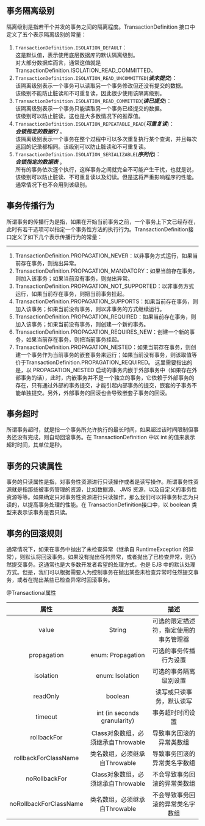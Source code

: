 
## 事务隔离级别
隔离级别是指若干个并发的事务之间的隔离程度。TransactionDefinition 接口中定义了五个表示隔离级别的常量：

1. `TransactionDefinition.ISOLATION_DEFAULT`：  
这是默认值，表示使用底层数据库的默认隔离级别。  
对大部分数据库而言，通常这值就是TransactionDefinition.ISOLATION_READ_COMMITTED。
2. `TransactionDefinition.ISOLATION_READ_UNCOMMITTED`(***读未提交***)：  
该隔离级别表示一个事务可以读取另一个事务修改但还没有提交的数据。  
该级别不能防止脏读和不可重复读，因此很少使用该隔离级别。
3. `TransactionDefinition.ISOLATION_READ_COMMITTED`(***读已提交***)：  
该隔离级别表示一个事务只能读取另一个事务已经提交的数据。  
该级别可以防止脏读，这也是大多数情况下的推荐值。
4. `TransactionDefinition.ISOLATION_REPEATABLE_READ`(***可重复读***)：  
***会锁指定的数据行*** 。  
该隔离级别表示一个事务在整个过程中可以多次重复执行某个查询，并且每次返回的记录都相同。该级别可以防止脏读和不可重复读。
5. `TransactionDefinition.ISOLATION_SERIALIZABLE`(***序列化***)：  
***会锁指定的数据表*** 。  
所有的事务依次逐个执行，这样事务之间就完全不可能产生干扰，也就是说，该级别可以防止脏读、不可重复读以及幻读。但是这将严重影响程序的性能。通常情况下也不会用到该级别。




## 事务传播行为
所谓事务的传播行为是指，如果在开始当前事务之前，一个事务上下文已经存在，此时有若干选项可以指定一个事务性方法的执行行为。TransactionDefinition接口定义了如下几个表示传播行为的常量：
- - -

1. TransactionDefinition.PROPAGATION_NEVER：以非事务方式运行，如果当前存在事务，则抛出异常。
2. TransactionDefinition.PROPAGATION_MANDATORY：如果当前存在事务，则加入该事务；如果当前没有事务，则抛出异常。 
　　
3. TransactionDefinition.PROPAGATION_NOT_SUPPORTED：以非事务方式运行，如果当前存在事务，则把当前事务挂起。
4. TransactionDefinition.PROPAGATION_SUPPORTS：如果当前存在事务，则加入该事务；如果当前没有事务，则以非事务的方式继续运行。 
　　
5. TransactionDefinition.PROPAGATION_REQUIRED：如果当前存在事务，则加入该事务；如果当前没有事务，则创建一个新的事务。
6. TransactionDefinition.PROPAGATION_REQUIRES_NEW：创建一个新的事务，如果当前存在事务，则把当前事务挂起。 
　　
7. TransactionDefinition.PROPAGATION_NESTED：如果当前存在事务，则创建一个事务作为当前事务的嵌套事务来运行；如果当前没有事务，则该取值等价于TransactionDefinition.PROPAGATION_REQUIRED。
这里需要指出的是，以 PROPAGATION_NESTED 启动的事务内嵌于外部事务中（如果存在外部事务的话），此时，内嵌事务并不是一个独立的事务，它依赖于外部事务的存在，只有通过外部的事务提交，才能引起内部事务的提交，嵌套的子事务不能单独提交。另外，外部事务的回滚也会导致嵌套子事务的回滚。

## 事务超时
所谓事务超时，就是指一个事务所允许执行的最长时间，如果超过该时间限制但事务还没有完成，则自动回滚事务。在 TransactionDefinition 中以 int 的值来表示超时时间，其单位是秒。


## 事务的只读属性
事务的只读属性是指，对事务性资源进行只读操作或者是读写操作。所谓事务性资源就是指那些被事务管理的资源，比如数据源、 JMS 资源，以及自定义的事务性资源等等。如果确定只对事务性资源进行只读操作，那么我们可以将事务标志为只读的，以提高事务处理的性能。在 TransactionDefinition接口中，以 boolean 类型来表示该事务是否只读。

## 事务的回滚规则
通常情况下，如果在事务中抛出了未检查异常（继承自 RuntimeException 的异常），则默认将回滚事务。如果没有抛出任何异常，或者抛出了已检查异常，则仍然提交事务。这通常也是大多数开发者希望的处理方式，也是 EJB 中的默认处理方式。但是，我们可以根据需要人为控制事务在抛出某些未检查异常时任然提交事务，或者在抛出某些已检查异常时回滚事务。


@Transactional属性 

|属性	|类型	|描述 |
|:----------:|:-------------:|:-------------:|
|value	      |String	                                        |可选的限定描述符，指定使用的事务管理器|
|propagation	|enum: Propagation	                            |可选的事务传播行为设置|
|isolation	  |enum: Isolation	                              |可选的事务隔离级别设置|
|readOnly	    |boolean	                                      |读写或只读事务，默认读写|
|timeout	    |int (in seconds granularity)	                  |事务超时时间设置|
|rollbackFor	|Class对象数组，必须继承自Throwable	              |导致事务回滚的异常类数组|
|rollbackForClassName	  |类名数组，必须继承自Throwable	        |导致事务回滚的异常类名字数组|
|noRollbackFor	        |Class对象数组，必须继承自Throwable	    |不会导致事务回滚的异常类数组|
|noRollbackForClassName	|类名数组，必须继承自Throwable	        |不会导致事务回滚的异常类名字数组|
